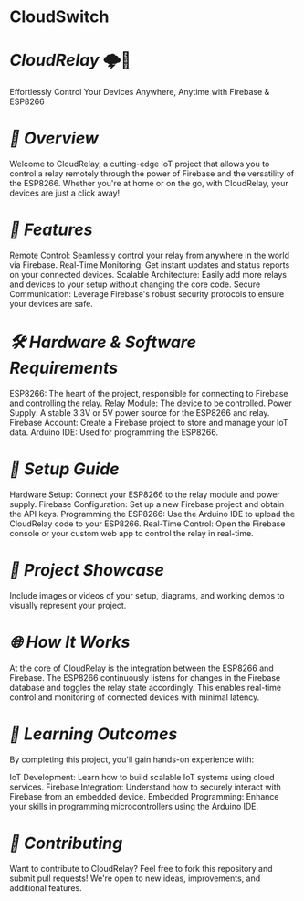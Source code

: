 # CloudSwitch

# *CloudRelay* 🌩️🔌
Effortlessly Control Your Devices Anywhere, Anytime with Firebase & ESP8266

# *🚀 Overview*
Welcome to CloudRelay, a cutting-edge IoT project that allows you to control a relay remotely through the power of Firebase and the versatility of the ESP8266. Whether you're at home or on the go, with CloudRelay, your devices are just a click away!

# *🎯 Features*
Remote Control: Seamlessly control your relay from anywhere in the world via Firebase.
Real-Time Monitoring: Get instant updates and status reports on your connected devices.
Scalable Architecture: Easily add more relays and devices to your setup without changing the core code.
Secure Communication: Leverage Firebase's robust security protocols to ensure your devices are safe.

# *🛠️ Hardware & Software Requirements*
ESP8266: The heart of the project, responsible for connecting to Firebase and controlling the relay.
Relay Module: The device to be controlled.
Power Supply: A stable 3.3V or 5V power source for the ESP8266 and relay.
Firebase Account: Create a Firebase project to store and manage your IoT data.
Arduino IDE: Used for programming the ESP8266.

# *🔧 Setup Guide*
Hardware Setup: Connect your ESP8266 to the relay module and power supply.
Firebase Configuration: Set up a new Firebase project and obtain the API keys.
Programming the ESP8266: Use the Arduino IDE to upload the CloudRelay code to your ESP8266.
Real-Time Control: Open the Firebase console or your custom web app to control the relay in real-time.

# *📸 Project Showcase*
Include images or videos of your setup, diagrams, and working demos to visually represent your project.

# *🌐 How It Works*
At the core of CloudRelay is the integration between the ESP8266 and Firebase. The ESP8266 continuously listens for changes in the Firebase database and toggles the relay state accordingly. This enables real-time control and monitoring of connected devices with minimal latency.

# *🧠 Learning Outcomes*
By completing this project, you'll gain hands-on experience with:

IoT Development: Learn how to build scalable IoT systems using cloud services.
Firebase Integration: Understand how to securely interact with Firebase from an embedded device.
Embedded Programming: Enhance your skills in programming microcontrollers using the Arduino IDE.

# *🤝 Contributing*
Want to contribute to CloudRelay? Feel free to fork this repository and submit pull requests! We're open to new ideas, improvements, and additional features.
